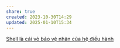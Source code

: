 ```yaml
---
share: true
created: 2023-10-30T14:29
updated: 2025-01-10T15:34
---
```

[Shell là cái vỏ bảo vệ nhân của hệ điều hành](../Shell%20l%C3%A0%20c%C3%A1i%20v%E1%BB%8F%20b%E1%BA%A3o%20v%E1%BB%87%20nh%C3%A2n%20c%E1%BB%A7a%20h%E1%BB%87%20%C4%91i%E1%BB%81u%20h%C3%A0nh.md)
